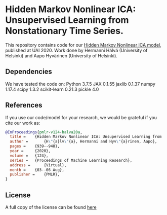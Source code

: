 # Hidden Markov Nonlinear ICA: Unsupervised Learning from Nonstationary Time Series.

This repository contains code for our [Hidden Markov Nonlinear ICA model](https://arxiv.org/abs/2006.12107), published at UAI 2020. Work done by Hermanni Hälvä (University of Helsinki) and Aapo Hyvärinen (University of Helsinki).

## Dependencies
We have tested the code on:
Python 3.7.5
JAX 0.1.55
jaxlib 0.1.37
numpy 1.17.4
scipy 1.3.2
scikit-learn 0.21.3
pickle 4.0

## References

If you use our code/model for your research, we would be grateful if you cite our work as:

```bib
@InProceedings{pmlr-v124-halva20a,
  title = 	 {Hidden Markov Nonlinear ICA: Unsupervised Learning from  Nonstationary Time Series},
  author =       {H\"{a}lv\"{a}, Hermanni and Hyv\"{a}rinen, Aapo},
  pages = 	 {939--948},
  year = 	 {2020},
  volume = 	 {124},
  series = 	 {Proceedings of Machine Learning Research},
  address = 	 {Virtual},
  month = 	 {03--06 Aug},
  publisher =    {PMLR},
}
```

## License
A full copy of the license can be found [here](LICENSE)
